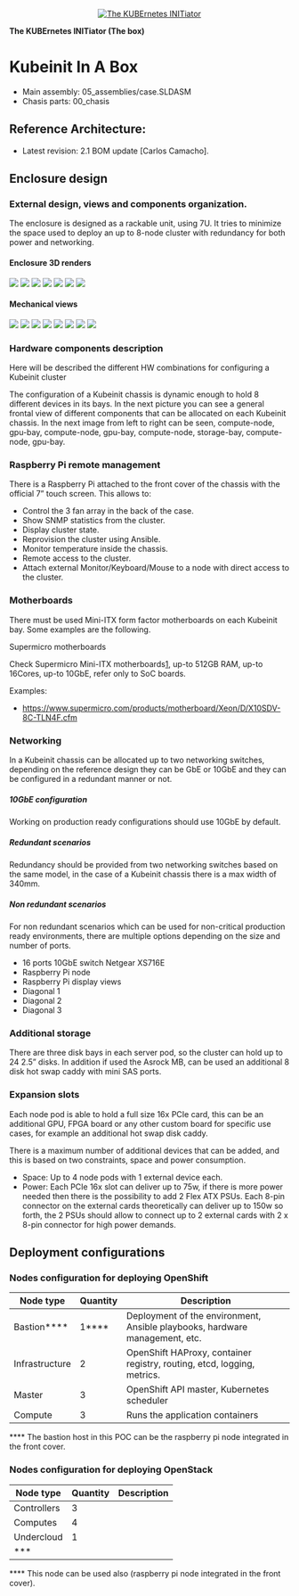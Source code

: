 <p style="text-align: center" align="center">
    <a href="https://www.kubeinit.org"><img src="https://raw.githubusercontent.com/Kubeinit/kubeinit/master/images/logo.svg?sanitize=true" alt="The KUBErnetes INITiator"/></a>
</p>

**The KUBErnetes INITiator (The box)**


# Kubeinit In A Box 


- Main assembly: 05_assemblies/case.SLDASM
- Chasis parts: 00_chasis

## Reference Architecture:

- Latest revision: 2.1 BOM update [Carlos Camacho].

## Enclosure design

### External design, views and components organization.

The enclosure is designed as a rackable unit, using 7U. It tries to minimize the space used to deploy an up to 8-node cluster with redundancy for both power and networking.

#### Enclosure 3D renders

![](https://raw.githubusercontent.com/Kubeinit/box/master/07_pics/2/renders/desk.33.jpg)
![](https://raw.githubusercontent.com/Kubeinit/box/master/07_pics/2/renders/desk.34.jpg)
![](https://raw.githubusercontent.com/Kubeinit/box/master/07_pics/2/renders/desk.35.jpg)
![](https://raw.githubusercontent.com/Kubeinit/box/master/07_pics/2/renders/desk.36.jpg)
![](https://raw.githubusercontent.com/Kubeinit/box/master/07_pics/2/renders/desk.37.jpg)
![](https://raw.githubusercontent.com/Kubeinit/box/master/07_pics/2/renders/desk.38.jpg)
![](https://raw.githubusercontent.com/Kubeinit/box/master/07_pics/2/renders/desk.39.jpg)

#### Mechanical views

![](https://raw.githubusercontent.com/Kubeinit/box/master/07_pics/2/parts/3.PNG)
![](https://raw.githubusercontent.com/Kubeinit/box/master/07_pics/2/parts/4.PNG)
![](https://raw.githubusercontent.com/Kubeinit/box/master/07_pics/2/parts/5.PNG)
![](https://raw.githubusercontent.com/Kubeinit/box/master/07_pics/2/parts/6.PNG)
![](https://raw.githubusercontent.com/Kubeinit/box/master/07_pics/2/parts/7.PNG)
![](https://raw.githubusercontent.com/Kubeinit/box/master/07_pics/2/parts/8.PNG)
![](https://raw.githubusercontent.com/Kubeinit/box/master/07_pics/2/parts/10.PNG)
![](https://raw.githubusercontent.com/Kubeinit/box/master/07_pics/2/parts/Capture.PNG)

### Hardware components description

Here will be described the different HW combinations for configuring a Kubeinit cluster

The configuration of a Kubeinit chassis is dynamic enough to hold 8 different devices in its bays. In the next picture you can see a general frontal view of different components that can be allocated on each Kubeinit chassis. In the next image from left to right can be seen, compute-node, gpu-bay, compute-node, gpu-bay, compute-node, storage-bay, compute-node, gpu-bay.

### Raspberry Pi remote management

There is a Raspberry Pi attached to the front cover of the chassis with the official 7” touch screen. This allows to:

- Control the 3 fan array in the back of the case.
- Show SNMP statistics from the cluster.
- Display cluster state.
- Reprovision the cluster using Ansible.
- Monitor temperature inside the chassis.
- Remote access to the cluster.
- Attach external Monitor/Keyboard/Mouse to a node with direct access to the cluster.

### Motherboards

There must be used Mini-ITX form factor motherboards on each Kubeinit bay. Some examples are the following.

Supermicro motherboards

Check Supermicro Mini-ITX motherboards[1], up-to 512GB RAM, up-to 16Cores, up-to 10GbE, refer only to SoC boards.

[1]:https://www.supermicro.com/support/resources/MB_matrix.php

Examples:

- https://www.supermicro.com/products/motherboard/Xeon/D/X10SDV-8C-TLN4F.cfm

### Networking

In a Kubeinit chassis can be allocated up to two networking switches, depending on the reference design they can be GbE or 10GbE and they can be configured in a redundant manner or not.

##### 10GbE configuration

Working on production ready configurations should use 10GbE by default.

##### Redundant scenarios

Redundancy should be provided from two networking switches based on the same model, in the case of a Kubeinit chassis there is a max width of 340mm.

##### Non redundant scenarios

For non redundant scenarios which can be used for non-critical production ready environments, there are multiple options depending on the size and number of ports.

- 16 ports 10GbE switch Netgear XS716E
- Raspberry Pi node
- Raspberry Pi display views
- Diagonal 1
- Diagonal 2
- Diagonal 3

### Additional storage

 There are three disk bays in each server pod, so the cluster can hold up to 24 2.5” disks. In addition if used the Asrock MB, can be used an additional 8 disk hot swap caddy with mini SAS ports.

### Expansion slots

Each node pod is able to hold a full size 16x PCIe card, this can be an additional GPU, FPGA board or any other custom board for specific use cases, for example an additional hot swap disk caddy.

There is a maximum number of additional devices that can be added, and this is based on two constraints, space and power consumption.

- Space: Up to 4 node pods with 1 external device each.
- Power: Each PCIe 16x slot can deliver up to 75w, if there is more power needed then there is the possibility to add 2 Flex ATX PSUs. Each 8-pin connector on the external cards theoretically can deliver up to 150w so forth, the 2 PSUs should allow to connect up to 2 external cards with 2 x 8-pin connector for high power demands.



## Deployment configurations



### Nodes configuration for deploying OpenShift

| Node type       | Quantity  | Description                                                                 |
| --------------- | --------- | --------------------------------------------------------------------------- |
| Bastion\*\*\*\* | 1\*\*\*\* | Deployment of the environment, Ansible playbooks, hardware management, etc. |
| Infrastructure  | 2         | OpenShift HAProxy, container registry, routing, etcd, logging, metrics.     |
| Master          | 3         | OpenShift API master, Kubernetes scheduler                                  |
| Compute         | 3         | Runs the application containers                                             |


**** The bastion host in this POC can be the raspberry pi node integrated in the front cover.

### Nodes configuration for deploying OpenStack




| Node type   | Quantity | Description |
| ----------- | -------- | ----------- |
| Controllers | 3        |             |
| Computes    | 4        |             |
| Undercloud  | 1        |             |
| \*\*\*      |          |             |


**** This node can be used also (raspberry pi node integrated in the front cover).
